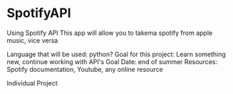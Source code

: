 # SpotifyAPI
Using Spotify API 
This app will allow you to takema spotify from apple music, vice versa

Language that will be used: python?
Goal for this project: Learn something new, continue working with API's
Goal Date: end of summer 
Resources: Spotify documentation, Youtube, any online resource

Individual Project